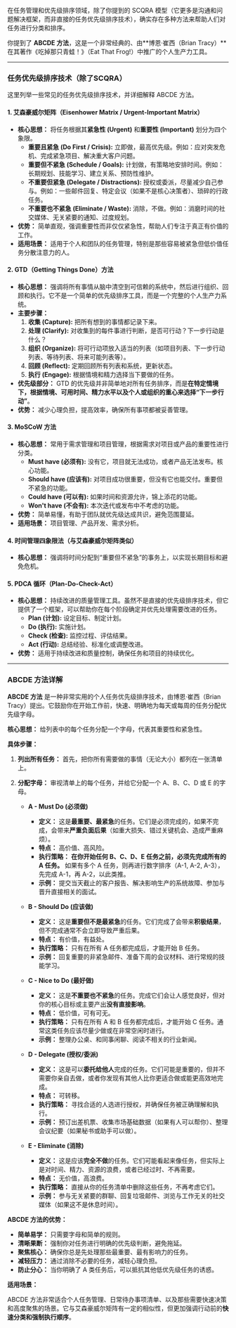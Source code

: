 在任务管理和优先级排序领域，除了你提到的 SCQRA 模型（它更多是沟通和问题解决框架，而非直接的任务优先级排序技术），确实存在多种方法来帮助人们对任务进行分类和排序。

你提到了 **ABCDE 方法**，这是一个非常经典的、由**博恩·崔西（Brian Tracy）**在其著作《吃掉那只青蛙！》（Eat That Frog!）中推广的个人生产力工具。

---

### 任务优先级排序技术（除了SCQRA）

这里列举一些常见的任务优先级排序技术，并详细解释 ABCDE 方法。

#### 1. **艾森豪威尔矩阵（Eisenhower Matrix / Urgent-Important Matrix）**

- **核心思想：** 将任务根据其**紧急性 (Urgent)** 和**重要性 (Important)** 划分为四个象限。
    - **重要且紧急 (Do First / Crisis):** 立即做，最高优先级。例如：应对突发危机、完成紧急项目、解决重大客户问题。
    - **重要但不紧急 (Schedule / Goals):** 计划做，有策略地安排时间。例如：长期规划、技能学习、建立关系、预防性维护。
    - **不重要但紧急 (Delegate / Distractions):** 授权或委派，尽量减少自己参与。例如：一些邮件回复、特定会议（如果不是核心决策者）、琐碎的行政任务。
    - **不重要也不紧急 (Eliminate / Waste):** 消除，不做。例如：消磨时间的社交媒体、无关紧要的通知、过度规划。
- **优势：** 简单直观，强调重要性而非仅仅紧急性，帮助人们专注于真正有价值的工作。
- **适用场景：** 适用于个人和团队的任务管理，特别是那些容易被紧急但低价值任务分散注意力的人。

#### 2. **GTD（Getting Things Done）方法**

- **核心思想：** 强调将所有事情从脑中清空到可信赖的系统中，然后进行组织、回顾和执行。它不是一个简单的优先级排序工具，而是一个完整的个人生产力系统。
- **主要步骤：**
    1. **收集 (Capture):** 把所有想到的事情都记录下来。
    2. **处理 (Clarify):** 对收集到的每件事进行判断，是否可行动？下一步行动是什么？
    3. **组织 (Organize):** 将可行动项放入适当的列表（如项目列表、下一步行动列表、等待列表、将来可能列表等）。
    4. **回顾 (Reflect):** 定期回顾所有列表和系统，更新状态。
    5. **执行 (Engage):** 根据情境和精力选择当下要做的任务。
- **优先级部分：** GTD 的优先级并非简单地对所有任务排序，而是**在特定情境下，根据情境、可用时间、精力水平以及个人或组织的重心来选择“下一步行动”**。
- **优势：** 减少心理负担，提高效率，确保所有事项都被妥善管理。

#### 3. **MoSCoW 方法**

- **核心思想：** 常用于需求管理和项目管理，根据需求对项目或产品的重要性进行分类。
    - **Must have (必须有):** 没有它，项目就无法成功，或者产品无法发布。核心功能。
    - **Should have (应该有):** 对项目成功很重要，但没有它也能交付。重要但不紧急的功能。
    - **Could have (可以有):** 如果时间和资源允许，锦上添花的功能。
    - **Won't have (不会有):** 本次迭代或发布中不考虑的功能。
- **优势：** 简单易懂，有助于团队就优先级达成共识，避免范围蔓延。
- **适用场景：** 项目管理、产品开发、需求分析。

#### 4. **时间管理四象限法（与艾森豪威尔矩阵类似）**

- **核心思想：** 强调将时间分配到“重要但不紧急”的事务上，以实现长期目标和避免危机。

#### 5. **PDCA 循环（Plan-Do-Check-Act）**

- **核心思想：** 持续改进的质量管理工具。虽然不是直接的优先级排序技术，但它提供了一个框架，可以帮助你在每个阶段确定并优先处理需要改进的任务。
    - **Plan (计划):** 设定目标、制定计划。
    - **Do (执行):** 实施计划。
    - **Check (检查):** 监控过程、评估结果。
    - **Act (行动):** 总结经验、标准化或调整改进。
- **优势：** 适用于持续改进和质量控制，确保任务和项目的持续优化。

---

### ABCDE 方法详解

**ABCDE 方法** 是一种非常实用的个人任务优先级排序技术，由博恩·崔西（Brian Tracy）提出。它鼓励你在开始工作前，快速、明确地为每天或每周的任务分配优先级字母。

**核心思想：** 给列表中的每个任务分配一个字母，代表其重要性和紧急性。

**具体步骤：**

1. **列出所有任务：** 首先，把你所有需要做的事情（无论大小）都列在一张清单上。
    
2. **分配字母：** 审视清单上的每个任务，并给它分配一个 A、B、C、D 或 E 的字母。
    
    - **A - Must Do (必须做)**
        
        - **定义：** 这是**最重要、最紧急**的任务。它们是必须完成的，如果不完成，会带来**严重负面后果**（如重大损失、错过关键机会、造成严重麻烦）。
        - **特点：** 高价值、高风险。
        - **执行策略：** **在你开始任何 B、C、D、E 任务之前，必须先完成所有的 A 任务。** 如果有多个 A 任务，则再进行数字排序（A-1, A-2, A-3），先完成 A-1，再 A-2，以此类推。
        - **示例：** 提交当天截止的客户报告、解决影响生产的系统故障、参加与晋升直接相关的面试。
    - **B - Should Do (应该做)**
        
        - **定义：** 这是**重要但不是最紧急**的任务。它们完成了会带来**积极结果**，但不完成通常不会立即导致严重后果。
        - **特点：** 有价值，有益处。
        - **执行策略：** 只有在所有 A 任务都完成后，才能开始 B 任务。
        - **示例：** 回复重要的非紧急邮件、准备下周的会议材料、进行常规的技能学习。
    - **C - Nice to Do (最好做)**
        
        - **定义：** 这是**不重要也不紧急**的任务。完成它们会让人感觉良好，但对你的核心目标或主要产出**没有直接影响**。
        - **特点：** 低价值，可有可无。
        - **执行策略：** 只有在所有 A 和 B 任务都完成后，才能开始 C 任务。通常这类任务应该尽量少做或在非常空闲时进行。
        - **示例：** 整理办公桌、和同事闲聊、阅读不相关的行业新闻。
    - **D - Delegate (授权/委派)**
        
        - **定义：** 这是可以**委托给他人**完成的任务。它们可能是重要的，但并不需要你亲自去做，或者你发现有其他人比你更适合做或能更高效地完成。
        - **特点：** 可转移。
        - **执行策略：** 寻找合适的人选进行授权，并确保任务被正确理解和执行。
        - **示例：** 预订出差机票、收集市场基础数据（如果有人可以帮你）、整理会议纪要（如果秘书或助手可以做）。
    - **E - Eliminate (消除)**
        
        - **定义：** 这是应该**完全不做**的任务。它们可能看起来像任务，但实际上是对时间、精力、资源的浪费，或者已经过时、不再需要。
        - **特点：** 无价值，高浪费。
        - **执行策略：** 直接从你的任务清单中删除这些任务，不再考虑它们。
        - **示例：** 参与无关紧要的群聊、回复垃圾邮件、浏览与工作无关的社交媒体（如果这不是休息时间）。

**ABCDE 方法的优势：**

- **简单易学：** 只需要字母和简单的规则。
- **清晰果断：** 强制你对任务进行明确的优先级判断，避免拖延。
- **聚焦核心：** 确保你总是先处理那些最重要、最有影响力的任务。
- **减轻压力：** 通过消除不必要的任务，减轻心理负担。
- **防止分心：** 当你明确了 A 类任务后，可以抵抗其他低优先级任务的诱惑。

**适用场景：**

ABCDE 方法非常适合个人任务管理、日常待办事项清单、以及那些需要快速决策和高度聚焦的场景。它与艾森豪威尔矩阵有一定的相似性，但更加强调行动前的**快速分类和强制执行顺序**。
